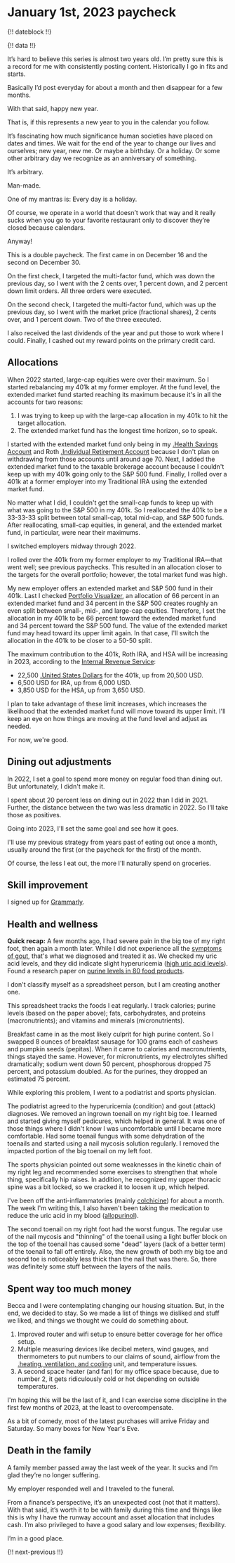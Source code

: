 # January 1st, 2023 paycheck

{!! dateblock !!}

{!! data !!}

It’s hard to believe this series is almost two years old. I’m pretty sure this is a record for me with consistently posting content. Historically I go in fits and starts.

Basically I’d post everyday for about a month and then disappear for a few months.

With that said, happy new year.

That is, if this represents a new year to you in the calendar you follow.

It’s fascinating how much significance human societies have placed on dates and times. We wait for the end of the year to change our lives and ourselves; new year, new me. Or maybe a birthday. Or a holiday. Or some other arbitrary day we recognize as an anniversary of something.

It’s arbitrary.

Man-made.

One of my mantras is: Every day is a holiday.

Of course, we operate in a world that doesn’t work that way and it really sucks when you go to your favorite restaurant only to discover they’re closed because calendars.

Anyway!

This is a double paycheck. The first came in on December 16 and the second on December 30.

On the first check, I targeted the multi-factor fund, which was down the previous day, so I went with the 2 cents over, 1 percent down, and 2 percent down limit orders. All three orders were executed.

On the second check, I targeted the multi-factor fund, which was up the previous day, so I went with the market price (fractional shares), 2 cents over, and 1 percent down. Two of the three executed.

I also received the last dividends of the year and put those to work where I could. Finally, I cashed out my reward points on the primary credit card.

## Allocations

When 2022 started, large-cap equities were over their maximum. So I started rebalancing my 401k at my former employer. At the fund level, the extended market fund started reaching its maximum because it's in all the accounts for two reasons:

1. I was trying to keep up with the large-cap allocation in my 401k to hit the target allocation.
2. The extended market fund has the longest time horizon, so to speak.

I started with the extended market fund only being in my [.Health Savings Account](HSA) and Roth [.Individual Retirement Account](IRA) because I don't plan on withdrawing from those accounts until around age 70. Next, I added the extended market fund to the taxable brokerage account because I couldn't keep up with my 401k going only to the S&P 500 fund. Finally, I rolled over a 401k at a former employer into my Traditional IRA using the extended market fund.

No matter what I did, I couldn't get the small-cap funds to keep up with what was going to the S&P 500 in my 401k. So I reallocated the 401k to be a 33-33-33 split between total small-cap, total mid-cap, and S&P 500 funds. After reallocating, small-cap equities, in general, and the extended market fund, in particular, were near their maximums.

I switched employers midway through 2022.

I rolled over the 401k from my former employer to my Traditional IRA—that went well; see previous paychecks. This resulted in an allocation closer to the targets for the overall portfolio; however, the total market fund was high.

My new employer offers an extended market and S&P 500 fund in their 401k. Last I checked [Portfolio Visualizer](https://www.portfoliovisualizer.com/backtest-portfolio), an allocation of 66 percent in an extended market fund and 34 percent in the S&P 500 creates roughly an even split between small-, mid-, and large-cap equities. Therefore, I set the allocation in my 401k to be 66 percent toward the extended market fund and 34 percent toward the S&P 500 fund. The value of the extended market fund may head toward its upper limit again. In that case, I'll switch the allocation in the 401k to be closer to a 50-50 split.

The maximum contribution to the 401k, Roth IRA, and HSA will be increasing in 2023, according to the [Internal Revenue Service](https://www.irs.gov/newsroom/401k-limit-increases-to-22500-for-2023-ira-limit-rises-to-6500):

- 22,500 [.United States Dollars](USD) for the 401k, up from 20,500 USD.
- 6,500 USD for IRA, up from 6,000 USD.
- 3,850 USD for the HSA, up from 3,650 USD.

I plan to take advantage of these limit increases, which increases the likelihood that the extended market fund will move toward its upper limit. I'll keep an eye on how things are moving at the fund level and adjust as needed.

For now, we're good.

## Dining out adjustments

In 2022, I set a goal to spend more money on regular food than dining out. But unfortunately, I didn't make it.

I spent about 20 percent less on dining out in 2022 than I did in 2021. Further, the distance between the two was less dramatic in 2022. So I'll take those as positives.

Going into 2023, I'll set the same goal and see how it goes.

I'll use my previous strategy from years past of eating out once a month, usually around the first (or the paycheck for the first) of the month.

Of course, the less I eat out, the more I'll naturally spend on groceries.

## Skill improvement

I signed up for [Grammarly](https://grammarly.com).

## Health and wellness

**Quick recap:** A few months ago, I had severe pain in the big toe of my right foot, then again a month later. While I did not experience all the [symptoms of gout](https://www.mayoclinic.org/diseases-conditions/gout/symptoms-causes/syc-20372897), that's what we diagnosed and treated it as. We checked my uric acid levels, and they did indicate slight hyperuricemia ([high uric acid levels](https://www.mayoclinic.org/symptoms/high-uric-acid-level/basics/definition/sym-20050607)). Found a research paper on [purine levels in 80 food products](https://pubmed.ncbi.nlm.nih.gov/32312146/).

I don't classify myself as a spreadsheet person, but I am creating another one.

This spreadsheet tracks the foods I eat regularly. I track calories; purine levels (based on the paper above); fats, carbohydrates, and proteins (macronutrients); and vitamins and minerals (micronutrients).

Breakfast came in as the most likely culprit for high purine content. So I swapped 8 ounces of breakfast sausage for 100 grams each of cashews and pumpkin seeds (pepitas). When it came to calories and macronutrients, things stayed the same. However, for micronutrients, my electrolytes shifted dramatically; sodium went down 50 percent, phosphorous dropped 75 percent, and potassium doubled. As for the purines, they dropped an estimated 75 percent.

While exploring this problem, I went to a podiatrist and sports physician.

The podiatrist agreed to the hyperuricemia (condition) and gout (attack) diagnoses. We removed an ingrown toenail on my right big toe. I learned and started giving myself pedicures, which helped in general. It was one of those things where I didn't know I was uncomfortable until I became more comfortable. Had some toenail fungus with some dehydration of the toenails and started using a nail mycosis solution regularly. I removed the impacted portion of the big toenail on my left foot.

The sports physician pointed out some weaknesses in the kinetic chain of my right leg and recommended some exercises to strengthen that whole thing, specifically hip raises. In addition, he recognized my upper thoracic spine was a bit locked, so we cracked it to loosen it up, which helped.

I've been off the anti-inflammatories (mainly [colchicine](https://www.ncbi.nlm.nih.gov/books/NBK431102/)) for about a month. The week I'm writing this, I also haven't been taking the medication to reduce the uric acid in my blood ([allopurinol](https://www.ncbi.nlm.nih.gov/books/NBK499942/)).

The second toenail on my right foot had the worst fungus. The regular use of the nail mycosis and "thinning" of the toenail using a light buffer block on the top of the toenail has caused some "dead" layers (lack of a better term) of the toenail to fall off entirely. Also, the new growth of both my big toe and second toe is noticeably less thick than the nail that was there. So, there was definitely some stuff between the layers of the nails.

## Spent way too much money

Becca and I were contemplating changing our housing situation. But, in the end, we decided to stay. So we made a list of things we disliked and stuff we liked, and things we thought we could do something about.

1. Improved router and wifi setup to ensure better coverage for her office setup.
2. Multiple measuring devices like decibel meters, wind gauges, and thermometers to put numbers to our claims of sound, airflow from the [.heating, ventilation, and cooling](HVAC) unit, and temperature issues.
3. A second space heater (and fan) for my office space because, due to number 2, it gets ridiculously cold or hot depending on outside temperatures.

I'm hoping this will be the last of it, and I can exercise some discipline in the first few months of 2023, at the least to overcompensate.

As a bit of comedy, most of the latest purchases will arrive Friday and Saturday. So many boxes for New Year's Eve.

## Death in the family

A family member passed away the last week of the year. It sucks and I’m glad they’re no longer suffering.

My employer responded well and I traveled to the funeral. 

From a finance’s perspective, it’s an unexpected cost (not that it matters). With that said, it’s worth it to be with family during this time and things like this is why I have the runway account and asset allocation that includes cash. I’m also privileged to have a good salary and low expenses; flexibility.

I’m in a good place.

{!! next-previous !!}
